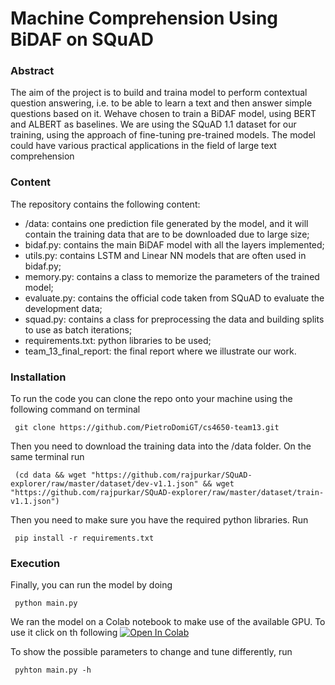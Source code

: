 # Machine Comprehension Using BiDAF on SQuAD
### Abstract
The  aim  of  the  project  is  to  build  and  traina  model  to  perform  contextual  question  answering,  i.e.   to  be  able  to  learn  a  text  and then answer simple questions based on it.  Wehave  chosen  to  train  a  BiDAF  model,  using BERT and ALBERT as baselines.  We are using  the  SQuAD  1.1  dataset  for  our  training, using the approach of fine-tuning pre-trained models.  The model could have various practical applications in the field of large text comprehension

### Content
The repository contains the following content:
*   /data: contains one prediction file generated by the model, and it will contain the training data that are to be downloaded due to large size;
*   bidaf.py: contains the main BiDAF model with all the layers implemented;
*   utils.py: contains LSTM and Linear NN models that are often used in bidaf.py;
*   memory.py: contains a class to memorize the parameters of the trained model;
*   evaluate.py: contains the official code taken from SQuAD to evaluate the development data;
*   squad.py: contains a class for preprocessing the data and building splits to use as batch iterations;
*   requirements.txt: python libraries to be used;
*   team_13_final_report: the final report where we illustrate our work.

### Installation
To run the code you can clone the repo onto your machine using the following command on terminal
```
 git clone https://github.com/PietroDomiGT/cs4650-team13.git
```
Then you need to download the training data into the /data folder. On the same terminal run
```
 (cd data && wget "https://github.com/rajpurkar/SQuAD-explorer/raw/master/dataset/dev-v1.1.json" && wget "https://github.com/rajpurkar/SQuAD-explorer/raw/master/dataset/train-v1.1.json")
```
Then you need to make sure you have the required python libraries. Run
```
 pip install -r requirements.txt
```
### Execution
Finally, you can run the model by doing
```
 python main.py
```
We ran the model on a Colab notebook to make use of the available GPU. To use it click on th following [![Open In Colab](https://colab.research.google.com/assets/colab-badge.svg)](https://colab.research.google.com/drive/1Pe6WuBVGRMpGcuqOFfmzMlEi8UCaSZOm)

To show the possible parameters to change and tune differently, run
```
 pyhton main.py -h
```
